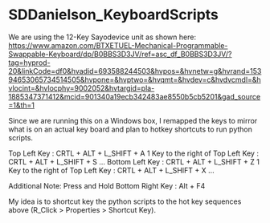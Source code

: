 # SDDanielson_KeyboardScripts


We are using the 12-Key Sayodevice unit as shown here: https://www.amazon.com/BTXETUEL-Mechanical-Programmable-Swappable-Keyboard/dp/B0BBS3D3JV/ref=asc_df_B0BBS3D3JV/?tag=hyprod-20&linkCode=df0&hvadid=693588244503&hvpos=&hvnetw=g&hvrand=15394653065734514505&hvpone=&hvptwo=&hvqmt=&hvdev=c&hvdvcmdl=&hvlocint=&hvlocphy=9002052&hvtargid=pla-1885347371412&mcid=901340a19ecb342483ae8550b5cb5201&gad_source=1&th=1

Since we are running this on a Windows box, I remapped the keys to mirror what is on an actual key board and plan to hotkey shortcuts to run python scripts.

Top Left Key : CRTL + ALT + L_SHIFT + A
1 Key to the right of Top Left Key : CRTL + ALT + L_SHIFT + S
...
Bottom Left Key : CRTL + ALT + L_SHIFT + Z
1 Key to the right of Top Left Key : CRTL + ALT + L_SHIFT + X
...

Additional Note: 
Press and Hold Bottom Right Key : Alt + F4

My idea is to shortcut key the python scripts to the hot key sequences above (R_Click > Properties > Shortcut Key). 
